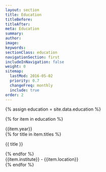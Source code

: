 ```yaml
---
layout: section
title: Education
titleBefore:
titleAfter:
meta: Education
summary:
author:
image:
keywords:
sectionClass: education
navigationSection: first
includeInNavigation: false
weight: 0
sitemap:
  lastMod: 2016-05-02
  priority: 0.7
  changeFreq: monthly
  include: true
order: 2
---
```


{% assign education = site.data.education %}

{% for item in education %}
<div class="grid">

  <div class="unit [ xs-1 ] pad-b-1-4 micro brand brand-highlight brand-color ">{{item.year}}</div>
  <div class="unit [ xs-1 ]">
    {% for title in item.titles %}
      <p class="push-1-4">{{ title }}</p>
    {% endfor %}
  </div>
  <div class="unit [ xs-1 ] {% if false == forloop.last %}pad-b{% endif %} italic micro">{{item.institute}} - {{item.location}}</div>

</div>
{% endfor %}

